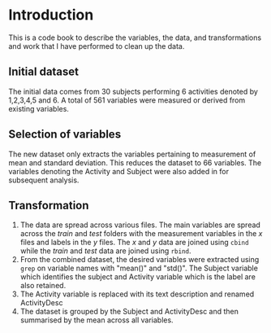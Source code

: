 <!--- a code book that describes the variables, the data, and any transformations or work that you performed to clean up the data ---->

# Introduction
This is a code book to describe the variables, the data, and transformations and work that I have performed to clean up the data.

## Initial dataset

The initial data comes from 30 subjects performing 6 activities denoted by 1,2,3,4,5 and 6. A total of 561 variables were measured or derived from existing variables.

## Selection of variables

The new dataset only extracts the variables pertaining to measurement of mean and standard deviation. This reduces the dataset to 66 variables. The variables denoting the Activity and Subject were also added in for subsequent analysis.

## Transformation

1. The data are spread across various files. The main variables are spread across the _train_ and _test_  folders with the measurement variables in the _x_ files and labels in the _y_ files. The _x_ and _y_ data are joined using `cbind` while the _train_ and _test_ data are joined using `rbind`. 
1. From the combined dataset, the desired variables were extracted using `grep` on variable names with "mean()" and "std()". The Subject variable which identifies the subject and Activity variable which is the label are also retained.
1. The Activity variable is replaced with its text description and renamed ActivityDesc
1. The dataset is grouped by the Subject and ActivityDesc and then summarised by the mean across all variables.

